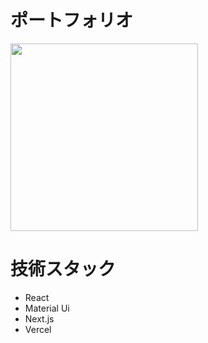 # ポートフォリオ

<img src="https://user-images.githubusercontent.com/53991600/126898834-8b25335a-f1d8-463a-83ae-16b4c0015dfa.jpeg" width="300px">

# 技術スタック
 - React
 - Material Ui
 - Next.js
 - Vercel
